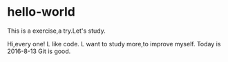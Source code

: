 # hello-world
This is a exercise,a try.Let's study.

Hi,every one!
L like code.
L want to study more,to improve myself.
Today is 2016-8-13
Git is good.
